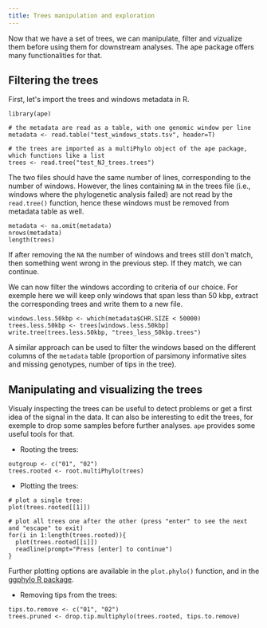```yaml
---
title: Trees manipulation and exploration
---
```


Now that we have a set of trees, we can manipulate, filter and vizualize them before using them for downstream analyses. The ape package offers many functionalities for that.

## Filtering the trees

First, let's import the trees and windows metadata in R. 

```R:
library(ape)

# the metadata are read as a table, with one genomic window per line
metadata <- read.table("test_windows_stats.tsv", header=T)

# the trees are imported as a multiPhylo object of the ape package, which functions like a list
trees <- read.tree("test_NJ_trees.trees")
```
The two files should have the same number of lines, corresponding to the number of windows. However, the lines containing `NA` in the trees file (i.e., windows where the phylogenetic analysis failed) are not read by the `read.tree()` function, hence these windows must be removed from metadata table as well.

```R:
metadata <- na.omit(metadata)
nrows(metadata)
length(trees)
```
If after removing the `NA` the number of windows and trees still don't match, then something went wrong in the previous step. If they match, we can continue.

We can now filter the windows according to criteria of our choice. For exemple here we will keep only windows that span less than 50 kbp, extract the corresponding trees and write them to a new file.

```R:
windows.less.50kbp <- which(metadata$CHR.SIZE < 50000)
trees.less.50kbp <- trees[windows.less.50kbp]
write.tree(trees.less.50kbp, "trees_less_50kbp.trees")
```

A similar approach can be used to filter the windows based on the different columns of the `metadata` table (proportion of parsimony informative sites and missing genotypes, number of tips in the tree).

## Manipulating and visualizing the trees

Visualy inspecting the trees can be useful to detect problems or get a first idea of the signal in the data. It can also be interesting to edit the trees, for exemple to drop some samples before further analyses. `ape` provides some useful tools for that.

- Rooting the trees: 
```R:
outgroup <- c("01", "02")
trees.rooted <- root.multiPhylo(trees)
```

- Plotting the trees:
```R:
# plot a single tree:
plot(trees.rooted[[1]])

# plot all trees one after the other (press "enter" to see the next and "escape" to exit)
for(i in 1:length(trees.rooted)){
  plot(trees.rooted[[i]])
  readline(prompt="Press [enter] to continue")
}
```
Further plotting options are available in the `plot.phylo()` function, and in the [ggphylo R package](https://github.com/gjuggler/ggphylo).

- Removing tips from the trees:
```R:
tips.to.remove <- c("01", "02")
trees.pruned <- drop.tip.multiphylo(trees.rooted, tips.to.remove)
```

